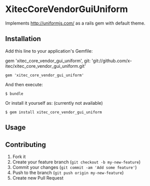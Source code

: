 # XitecCoreVendorGuiUniform

Implements http://uniformjs.com/ as a rails gem with default theme.

## Installation

Add this line to your application's Gemfile:

gem 'xitec_core_vendor_gui_uniform', git: 'git://github.com/x-itec/xitec_core_vendor_gui_uniform.git'

    gem 'xitec_core_vendor_gui_uniform'

And then execute:

    $ bundle

Or install it yourself as: (currently not available)

    $ gem install xitec_core_vendor_gui_uniform

## Usage




## Contributing

1. Fork it
2. Create your feature branch (`git checkout -b my-new-feature`)
3. Commit your changes (`git commit -am 'Add some feature'`)
4. Push to the branch (`git push origin my-new-feature`)
5. Create new Pull Request
